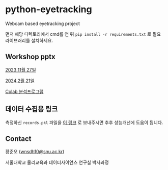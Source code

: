 # python-eyetracking
Webcam based eyetracking project

먼저 해당 디렉토리에서 cmd를 연 뒤 `pip install -r requirements.txt` 로 필요 라이브러리를 설치하세요.

## Workshop pptx
[2023 11월 27일](https://docs.google.com/presentation/d/1u83NF1dGgpoiQZ6xuSZX_yOYQIEiAVYV/edit?usp=sharing&ouid=113667026536333859898&rtpof=true&sd=true)

[2024 2월 21일](https://docs.google.com/presentation/d/1RFu8tevpwtWFAcEU-sW0OYAqWFBewAz1/edit?usp=sharing&ouid=113667026536333859898&rtpof=true&sd=true)

[Colab 분석프로그램](https://drive.google.com/file/d/14paQYZEBnxPWzIvEPeaW9jx1pANVLs3W/view?usp=sharing)

## 데이터 수집용 링크
측정하신 `records.pkl` 파일을 [이 링크](https://forms.gle/nkYZy2vG1hLosYj97) 로 보내주시면 추후 성능개선에 도움이 됩니다.

## Contact
황준오 (wnsdh10@snu.ac.kr)

서울대학교 물리교육과 데이터사이언스 연구실 박사과정
